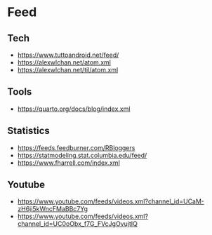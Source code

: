 # Feed

## Tech

- https://www.tuttoandroid.net/feed/
- https://alexwlchan.net/atom.xml
- https://alexwlchan.net/til/atom.xml

## Tools

- https://quarto.org/docs/blog/index.xml

## Statistics

- https://feeds.feedburner.com/RBloggers
- https://statmodeling.stat.columbia.edu/feed/
- https://www.fharrell.com/index.xml

## Youtube

- https://www.youtube.com/feeds/videos.xml?channel_id=UCaM-zH6ji5kWncFMaBBc7Yg <!-- wesa -->
- https://www.youtube.com/feeds/videos.xml?channel_id=UC0oObx_f7G_FVcJgOvujtIQ <!-- minimad -->
